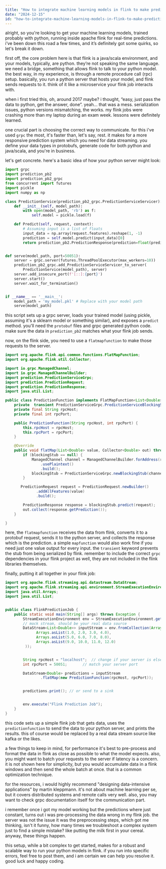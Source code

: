 ```yaml
---
title: "How to integrate machine learning models in flink to make predictions using python?"
date: "2024-12-15"
id: "how-to-integrate-machine-learning-models-in-flink-to-make-predictions-using-python"
---
```


alright, so you're looking to get your machine learning models, trained probably with python, running inside apache flink for real-time predictions. i’ve been down this road a few times, and it’s definitely got some quirks, so let's break it down.

first off, the core problem here is that flink is a java/scala environment, and your models, typically, are python. they’re not speaking the same language. we need a bridge, something that allows flink to talk to your python model. the best way, in my experience, is through a remote procedure call (rpc) setup. basically, you run a python server that hosts your model, and flink sends requests to it. think of it like a microservice your flink job interacts with.

when i first tried this, oh, around 2017 maybe? i thought, “easy, just pass the data to python, get the answer, done”. yeah… that was a mess. serialization issues, python versions mismatching, the works. my flink jobs were crashing more than my laptop during an exam week. lessons were definitely learned.

one crucial part is choosing the correct way to communicate. for this i've used `grpc` the most, it's faster than, let's say, rest. it makes for a more responsive prediction system which you need for data streaming. you define your data types in protobufs, generate code for both python and java/scala, and you're in business.

let's get concrete. here's a basic idea of how your python server might look:

```python
import grpc
import prediction_pb2
import prediction_pb2_grpc
from concurrent import futures
import pickle
import numpy as np

class PredictionService(prediction_pb2_grpc.PredictionServiceServicer):
    def __init__(self, model_path):
        with open(model_path, 'rb') as f:
            self.model = pickle.load(f)

    def Predict(self, request, context):
        # Assuming input is a list of floats
        input_data = np.array(request.features).reshape(1, -1)
        prediction = self.model.predict(input_data)[0]
        return prediction_pb2.PredictionResponse(prediction=float(prediction))


def serve(model_path, port=50051):
    server = grpc.server(futures.ThreadPoolExecutor(max_workers=10))
    prediction_pb2_grpc.add_PredictionServiceServicer_to_server(
        PredictionService(model_path), server)
    server.add_insecure_port(f'[::]:{port}')
    server.start()
    server.wait_for_termination()


if __name__ == '__main__':
    model_path = 'my_model.pkl' # Replace with your model path
    serve(model_path)
```

this script sets up a grpc server, loads your trained model (using pickle, assuming it's a sklearn model or something similar), and exposes a `predict` method. you'll need the `protobuf` files and grpc generated python code. make sure the data in `prediction_pb2` matches what your flink job sends.

now, on the flink side, you need to use a `flatmapfunction` to make those requests to the server.

```java
import org.apache.flink.api.common.functions.FlatMapFunction;
import org.apache.flink.util.Collector;

import io.grpc.ManagedChannel;
import io.grpc.ManagedChannelBuilder;
import prediction.PredictionServiceGrpc;
import prediction.PredictionRequest;
import prediction.PredictionResponse;
import java.util.List;

public class PredictionFunction implements FlatMapFunction<List<Double>, Double> {
    private  transient PredictionServiceGrpc.PredictionServiceBlockingStub blockingStub;
    private final String rpcHost;
    private final int rpcPort;

    public PredictionFunction(String rpcHost, int rpcPort) {
        this.rpcHost = rpcHost;
        this.rpcPort = rpcPort;
    }

    @Override
    public void flatMap(List<Double> value, Collector<Double> out) throws Exception {
        if (blockingStub == null) {
            ManagedChannel channel = ManagedChannelBuilder.forAddress(rpcHost, rpcPort)
                .usePlaintext()
                .build();
            blockingStub = PredictionServiceGrpc.newBlockingStub(channel);
        }

       PredictionRequest request = PredictionRequest.newBuilder()
              .addAllFeatures(value)
              .build();

        PredictionResponse response = blockingStub.predict(request);
        out.collect(response.getPrediction());
    }

}
```

here, the `flatmapfunction` receives the data from flink, converts it to a protobuf request, sends it to the python server, and collects the response which is the prediction. a simple `mapfunction` would also work fine if you need just one value output for every input. the `transient` keyword prevents the stub from being serialized by flink. remember to include the correct `grpc` dependencies in your flink project as well, they are not included in the flink libraries themselves.

finally, putting it all together in your flink job:

```java
import org.apache.flink.streaming.api.datastream.DataStream;
import org.apache.flink.streaming.api.environment.StreamExecutionEnvironment;
import java.util.Arrays;
import java.util.List;


public class FlinkPredictionJob {
    public static void main(String[] args) throws Exception {
        StreamExecutionEnvironment env = StreamExecutionEnvironment.getExecutionEnvironment();
        // mock stream, should be your real data source
        DataStream<List<Double>> inputStream = env.fromCollection(Arrays.asList(
              Arrays.asList(1.0, 2.0, 3.0, 4.0),
              Arrays.asList(5.0, 6.0, 7.0, 8.0),
              Arrays.asList(9.0, 10.0, 11.0, 12.0)
         ));


        String rpcHost = "localhost";  // change if your server is elsewhere
        int rpcPort = 50051;       // match your server port

        DataStream<Double> predictions = inputStream
                .flatMap(new PredictionFunction(rpcHost, rpcPort));


        predictions.print(); // or send to a sink


        env.execute("Flink Prediction Job");
    }
}
```

this code sets up a simple flink job that gets data, uses the `predictionfunction` to send the data to your python server, and prints the results. this of course would be replaced by a real data stream source like kafka or the likes.

a few things to keep in mind, for performance it's best to pre-process and format the data in flink as close as possible to what the model expects. also, you might want to batch your requests to the server if latency is a concern. it is not shown here for simplicity, but you would accumulate data in a flink windows and then send the whole batch at once. that is a common optimization technique.

for the resources, i would highly recommend "designing data-intensive applications" by martin kleppmann. it's not about machine learning per se, but it covers distributed systems and remote calls very well. also, you may want to check grpc documentation itself for the communication part.

i remember once i got my model working but the predictions where just constant, turns out i was pre-processing the data wrong in my flink job. the server was not the issue it was the preprocessing steps, which got me thinking, isn't it funny, how many times we troubleshoot a complex system just to find a simple mistake? like putting the milk first in your cereal. anyway, these things happen.

this setup, while a bit complex to get started, makes for a robust and scalable way to run your python models in flink. if you run into specific errors, feel free to post them, and i am certain we can help you resolve it. good luck and happy coding.
